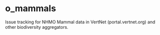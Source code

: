 # o_mammals
Issue tracking for NHMO Mammal data in VertNet (portal.vertnet.org) and other biodiversity aggregators. 
